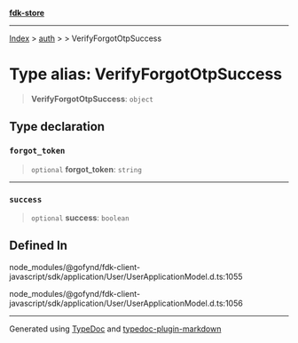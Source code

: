 [**fdk-store**](../../../README.md)
***

[Index](../../../API.md) > [auth](../../README.md) > [<internal>](../README.md) > VerifyForgotOtpSuccess

# Type alias: VerifyForgotOtpSuccess

> **VerifyForgotOtpSuccess**: `object`

## Type declaration

### `forgot_token`

> `optional` **forgot\_token**: `string`

***

### `success`

> `optional` **success**: `boolean`

## Defined In

node\_modules/@gofynd/fdk-client-javascript/sdk/application/User/UserApplicationModel.d.ts:1055

node\_modules/@gofynd/fdk-client-javascript/sdk/application/User/UserApplicationModel.d.ts:1056

***
Generated using [TypeDoc](https://typedoc.org/) and [typedoc-plugin-markdown](https://www.npmjs.com/package/typedoc-plugin-markdown)

